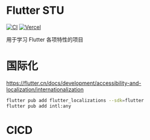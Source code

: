 # Flutter STU

[![CI](https://github.com/youth95/flutter_stu/actions/workflows/ci.yml/badge.svg)](https://github.com/youth95/flutter_stu/actions?query=workflow%3ACI)
[![Vercel](https://vercelbadge.vercel.app/api/youth95/flutter_stu)](https://vercel.com/youth95/flutter-stu)


用于学习 Flutter 各项特性的项目

# 国际化

https://flutter.cn/docs/development/accessibility-and-localization/internationalization

```bash
flutter pub add flutter_localizations --sdk=flutter
flutter pub add intl:any
```

# CICD
